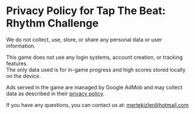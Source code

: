 # Privacy Policy for Tap The Beat: Rhythm Challenge

We do not collect, use, store, or share any personal data or user information.

This game does not use any login systems, account creation, or tracking features.  
The only data used is for in-game progress and high scores stored locally on the device.

Ads served in the game are managed by Google AdMob and may collect data as described in their [privacy policy](https://policies.google.com/technologies/ads).

If you have any questions, you can contact us at: mertekizler@hotmail.com
